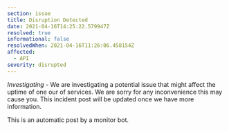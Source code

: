 ```yaml
---
section: issue
title: Disruption Detected
date: 2021-04-16T14:25:22.579947Z
resolved: true
informational: false
resolvedWhen: 2021-04-16T11:26:06.458154Z
affected:
  - API
severity: disrupted
---
```

*Investigating* - We are investigating a potential issue that might affect the uptime of one our of services. We are sorry for any inconvenience this may cause you. This incident post will be updated once we have more information.

This is an automatic post by a monitor bot.
        